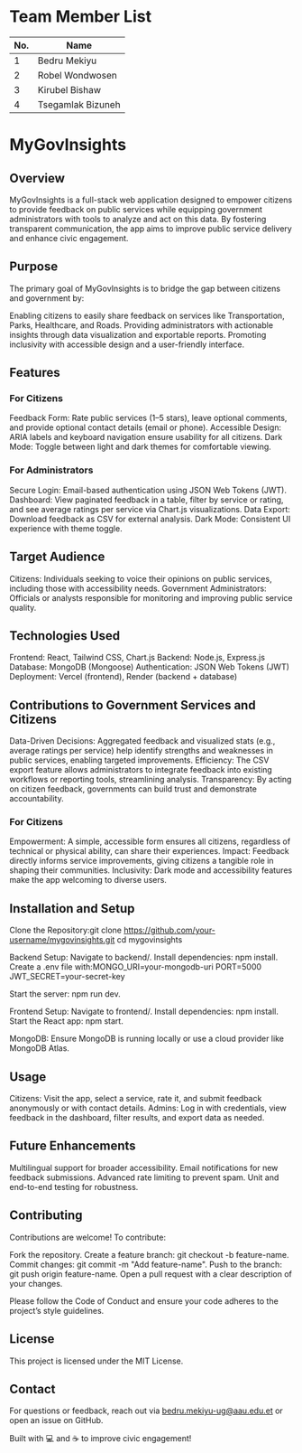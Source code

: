 # Team Member List

| No. | Name               |
|-----|--------------------|
| 1   | Bedru Mekiyu       |
| 2   | Robel Wondwosen    |
| 3   | Kirubel Bishaw     |
| 4   | Tsegamlak Bizuneh  |

# MyGovInsights 
## Overview
MyGovInsights  is a full-stack web application designed to empower citizens to provide feedback on public services while equipping government administrators with tools to analyze and act on this data. By fostering transparent communication, the app aims to improve public service delivery and enhance civic engagement.
## Purpose
The primary goal of MyGovInsights is to bridge the gap between citizens and government by:

Enabling citizens to easily share feedback on services like Transportation, Parks, Healthcare, and Roads.
Providing administrators with actionable insights through data visualization and exportable reports.
Promoting inclusivity with accessible design and a user-friendly interface.

## Features
### For Citizens

Feedback Form: Rate public services (1–5 stars), leave optional comments, and provide optional contact details (email or phone).
Accessible Design: ARIA labels and keyboard navigation ensure usability for all citizens.
Dark Mode: Toggle between light and dark themes for comfortable viewing.

### For Administrators

Secure Login: Email-based authentication using JSON Web Tokens (JWT).
Dashboard: View paginated feedback in a table, filter by service or rating, and see average ratings per service via Chart.js visualizations.
Data Export: Download feedback as CSV for external analysis.
Dark Mode: Consistent UI experience with theme toggle.

## Target Audience

Citizens: Individuals seeking to voice their opinions on public services, including those with accessibility needs.
Government Administrators: Officials or analysts responsible for monitoring and improving public service quality.

## Technologies Used

Frontend: React, Tailwind CSS, Chart.js
Backend: Node.js, Express.js
Database: MongoDB (Mongoose)
Authentication: JSON Web Tokens (JWT)
Deployment: Vercel (frontend), Render (backend + database)

## Contributions to Government Services and Citizens

Data-Driven Decisions: Aggregated feedback and visualized stats (e.g., average ratings per service) help identify strengths and weaknesses in public services, enabling targeted improvements.
Efficiency: The CSV export feature allows administrators to integrate feedback into existing workflows or reporting tools, streamlining analysis.
Transparency: By acting on citizen feedback, governments can build trust and demonstrate accountability.

### For Citizens

Empowerment: A simple, accessible form ensures all citizens, regardless of technical or physical ability, can share their experiences.
Impact: Feedback directly informs service improvements, giving citizens a tangible role in shaping their communities.
Inclusivity: Dark mode and accessibility features make the app welcoming to diverse users.

## Installation and Setup

Clone the Repository:git clone https://github.com/your-username/mygovinsights.git
cd mygovinsights


Backend Setup:
Navigate to backend/.
Install dependencies: npm install.
Create a .env file with:MONGO_URI=your-mongodb-uri
PORT=5000
JWT_SECRET=your-secret-key


Start the server: npm run dev.


Frontend Setup:
Navigate to frontend/.
Install dependencies: npm install.
Start the React app: npm start.


MongoDB: Ensure MongoDB is running locally or use a cloud provider like MongoDB Atlas.

## Usage

Citizens: Visit the app, select a service, rate it, and submit feedback anonymously or with contact details.
Admins: Log in with credentials, view feedback in the dashboard, filter results, and export data as needed.

## Future Enhancements

Multilingual support for broader accessibility.
Email notifications for new feedback submissions.
Advanced rate limiting to prevent spam.
Unit and end-to-end testing for robustness.

## Contributing
Contributions are welcome! To contribute:

Fork the repository.
Create a feature branch: git checkout -b feature-name.
Commit changes: git commit -m "Add feature-name".
Push to the branch: git push origin feature-name.
Open a pull request with a clear description of your changes.

Please follow the Code of Conduct and ensure your code adheres to the project’s style guidelines.
## License
This project is licensed under the MIT License.
## Contact
For questions or feedback, reach out via bedru.mekiyu-ug@aau.edu.et or open an issue on GitHub.

Built with 💻 and ☕ to improve civic engagement!
